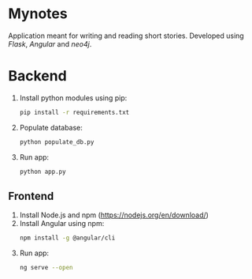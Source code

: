 # Mynotes
Application meant for writing and reading short stories. Developed using *Flask*, *Angular* and *neo4j*.

# Backend
1. Install python modules using pip:
	```bash
	pip install -r requirements.txt
	```

2. Populate database:
	```bash
	python populate_db.py
	```
3. Run app: 
	```bash
	python app.py
	```
  
 ## Frontend
1. Install Node.js and npm (https://nodejs.org/en/download/)
2. Install Angular using npm:
	```bash
	npm install -g @angular/cli
	```
3. Run app:
	```bash
	ng serve --open
	```
